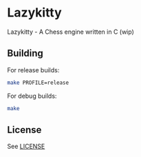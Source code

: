 # Lazykitty
Lazykitty - A Chess engine written in C (wip)

## Building

For release builds:
```bash
make PROFILE=release
```

For debug builds:
```bash
make
```

## License
See [LICENSE](./LICENSE)